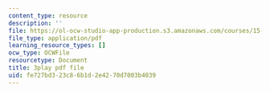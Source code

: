 ```yaml
---
content_type: resource
description: ''
file: https://ol-ocw-studio-app-production.s3.amazonaws.com/courses/15-390-new-enterprises-spring-2013/fe727bd323c86b1d2e4270d7003b4039_1mw_Uo5ba58.pdf
file_type: application/pdf
learning_resource_types: []
ocw_type: OCWFile
resourcetype: Document
title: 3play pdf file
uid: fe727bd3-23c8-6b1d-2e42-70d7003b4039
---
```

